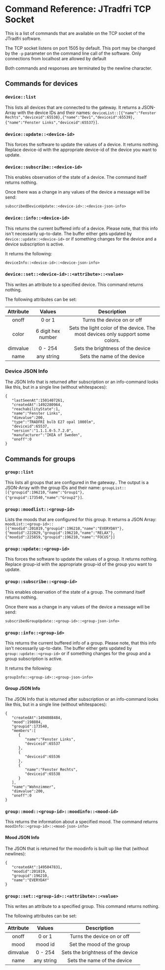 # Command Reference: JTradfri TCP Socket

This is a list of commands that are available on the TCP socket of the JTradfri software.

The TCP socket listens on port 1505 by default. This port may be changed by the `-p` parameter on the command line call of the software.
Only connections from localhost are allowed by default

Both commands and responses are terminated by the newline character.

## Commands for devices

### `device::list`
This lists all devices that are connected to the gateway. It returns a JSON-Array with the device IDs and their names: `deviceList::[{"name":"Fenster Rechts","deviceid":65538},{"name":"Dev1","deviceid":65539},{"name":"Fenster Links","deviceid":65537}]`.

### `device::update::<device-id>`
This forces the software to update the values of a device. It returns nothing.
Replace device-id with the appropriate device-id of the device you want to update.

### `device::subscribe::<device-id>`
This enables observation of the state of a device. The command itself returns nothing.

Once there was a change in any values of the device a message will be send:
```
subscribedDeviceUpdate::<device-id>::<device-json-info>
```

### `device::info::<device-id>`
This returns the current buffered info of a device. Please note, that this info isn't necessarily up-to-date. The buffer either gets updated by `device::update::<device-id>` or if something changes for the device and a device subscription is active.

It returns the following:
```
deviceInfo::<device-id>::<device-json-info>
```

### `device::set::<device-id>::<attribute>::<value>`

This writes an attribute to a specified device. This command returns nothing.

The following attributes can be set:


| Attribute |       Values       |                                   Description                                  |
|:---------:|:------------------:|:------------------------------------------------------------------------------:|
| onoff     | 0 or 1             | Turns the device on or off                                                     |
| color     | 6 digit hex number | Sets the light color of the device. The most devices only support some colors. |
| dimvalue  | 0 - 254            | Sets the brightness of the device                                              |
| name      | any string         | Sets the name of the device                                                    |

### Device JSON Info
The JSON Info that is returned after subscription or an info-command looks like this, but in a single line (without whitespaces):

```
{
   "lastSeenAt":1501407261,
   "createdAt":1492280964,
   "reachabilityState":1,
   "name":"Fenster Links",
   "dimvalue":200,
   "type":"TRADFRI bulb E27 opal 1000lm",
   "deviceid":65537,
   "version":"1.1.1.0-5.7.2.0",
   "manufacturer":"IKEA of Sweden",
   "onoff":0
}
```

## Commands for groups

### `group::list`
This lists all groups that are configured in the gateway..
The output is a JSON-Array with the group IDs and their name: `groupList::[{"groupid":196210,"name":"Group1"},{"groupid":173540,"name":"Group2"}]`.
### `group::moodlist::<group-id>`
Lists the moods that are configured for this group. It returns a JSON Array: ```moodList::<group-id>::[{"moodid":201819,"groupid":196210,"name":"EVERYDAY"},{"moodid":222829,"groupid":196210,"name":"RELAX"},{"moodid":225859,"groupid":196210,"name":"FOCUS"}]```

### `group::update::<group-id>`
This forces the software to update the values of a group. It returns nothing.
Replace group-id with the appropriate group-id of the group you want to update.

### `group::subscribe::<group-id>`
This enables observation of the state of a group. The command itself returns nothing.

Once there was a change in any values of the device a message will be send:
```
subscribedGroupUpdate::<group-id>::<group-json-info>
```

### `group::info::<group-id>`
This returns the current buffered info of a group. Please note, that this info isn't necessarily up-to-date. The buffer either gets updated by `group::update::<group-id>` or if something changes for the group and a group subscription is active.

It returns the following:
```
groupInfo::<group-id>::<group-json-info>
```
#### Group JSON Info
The JSON Info that is returned after subscription or an info-command looks like this, but in a single line (without whitespaces):

```
{
   "createdAt":1494088484,
   "mood":198884,
   "groupid":173540,
   "members":[
      {
         "name":"Fenster Links",
         "deviceid":65537
      },
      {
         "deviceid":65536
      },
      {
         "name":"Fenster Rechts",
         "deviceid":65538
      }
   ],
   "name":"Wohnzimmer",
   "dimvalue":200,
   "onoff":0
}
```
### `group::mood::<group-id>::moodinfo::<mood-id>`
This returns the information about a specified mood. The command returns `moodInfo::<group-id>::<mood-json-info>`
#### Mood JSON Info
The JSON that is returned for the moodinfo is built up like that (without newlines):
```
{
   "createdAt":1495047831,
   "moodid":201819,
   "groupid":196210,
   "name":"EVERYDAY"
}
```

### `group::set::<group-id>::<attribute>::<value>`

This writes an attribute to a specified group. This command returns nothing.

The following attributes can be set:


| Attribute |       Values       |                                   Description                                  |
|:---------:|:------------------:|:------------------------------------------------------------------------------:|
| onoff     | 0 or 1             | Turns the device on or off                                                     |
| mood      | mood id            | Set the mood of the group                                                      |
| dimvalue  | 0 - 254            | Sets the brightness of the device                                              |
| name      | any string         | Sets the name of the device                                                    |
